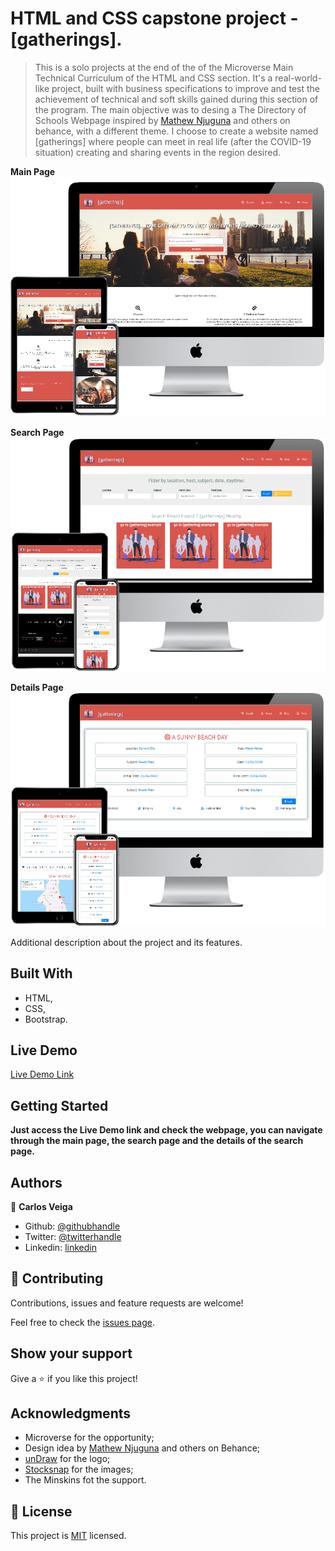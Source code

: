 # HTML and CSS capstone project - [gatherings].

>  This is a solo projects at the end of the of the Microverse Main Technical Curriculum of the HTML and CSS section. It's a real-world-like project, built with business specifications to improve and test the achievement of technical and soft skills gained during this section of the program. The main objective was to desing a The Directory of Schools Webpage inspired by [Mathew Njuguna](https://www.behance.net/gallery/25563385/PatashuleKE) and others on behance, with a different theme. I choose to create a website named [gatherings] where people can meet in real life (after the COVID-19 situation) creating and sharing events in the region desired.

**Main Page**
<br>
![Main Page](./app_screenshot.png)

**Search Page**
<br>
![Search Page](./app_screenshot2.png)

**Details Page**
<br>
![Details Page](./app_screenshot3.png)

Additional description about the project and its features.

## Built With

- HTML,
- CSS,
- Bootstrap.

## Live Demo

[Live Demo Link](https://raw.githack.com/wrakc/HTML-CSS-Capstone-Project/feature/main.html)


## Getting Started

**Just access the Live Demo link and check the webpage, you can navigate through the main page, the search page and the details of the search page.**

## Authors

👤 **Carlos Veiga**

- Github: [@githubhandle](https://github.com/wrakc)
- Twitter: [@twitterhandle](https://twitter.com/carlosveig)
- Linkedin: [linkedin](https://linkedin.com/chveiga)

## 🤝 Contributing

Contributions, issues and feature requests are welcome!

Feel free to check the [issues page](issues/).

## Show your support

Give a ⭐️ if you like this project!

## Acknowledgments

- Microverse for the opportunity;
- Design idea by [Mathew Njuguna](https://www.behance.net/mathewnjuguna) and others on Behance;
- [unDraw](https://undraw.co/) for the logo;
- [Stocksnap](https://stocksnap.io/) for the images;
- The Minskins fot the support.

## 📝 License

This project is [MIT](lic.url) licensed.
